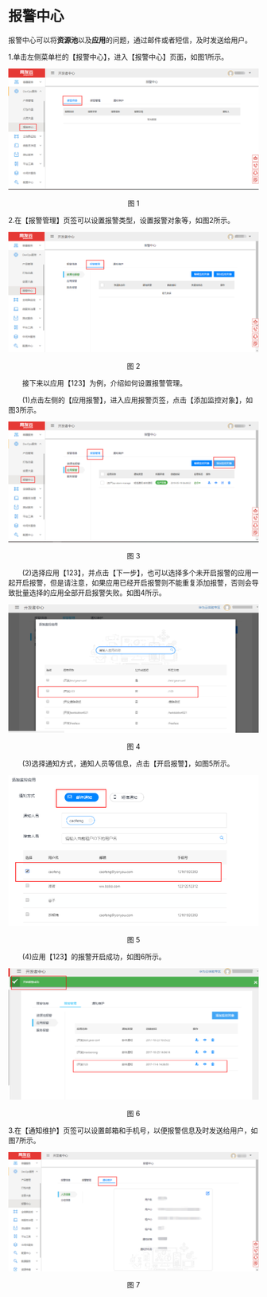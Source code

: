 # 报警中心

报警中心可以将**资源池**以及**应用**的问题，通过邮件或者短信，及时发送给用户。

1.单击左侧菜单栏的【报警中心】，进入【报警中心】页面，如图1所示。

<div align=center>

<img src="/articles/developer/5-/images/alarm_center/1.png"/>

</div>

<p align="center">图 1</p>

2.在【报警管理】页签可以设置报警类型，设置报警对象等，如图2所示。

<div align=center>

<img src="/articles/developer/5-/images/alarm_center/2.png"/>

</div>

<p align="center">图 2</p>

&ensp;&ensp;&ensp;&ensp;接下来以应用【123】为例，介绍如何设置报警管理。

&ensp;&ensp;&ensp;&ensp;(1)点击左侧的【应用报警】，进入应用报警页签，点击【添加监控对象】，如图3所示。

<div align=center>

<img src="/articles/developer/5-/images/alarm_center/3.png"/>

</div>

<p align="center">图 3</p>

&ensp;&ensp;&ensp;&ensp;(2)选择应用【123】，并点击【下一步】，也可以选择多个未开启报警的应用一起开启报警，但是请注意，如果应用已经开启报警则不能重复添加报警，否则会导致批量选择的应用全部开启报警失败。如图4所示。

<div align=center>

<img src="/articles/developer/5-/images/alarm_center/4.png"/>

</div>

<p align="center">图 4</p>

&ensp;&ensp;&ensp;&ensp;(3)选择通知方式，通知人员等信息，点击【开启报警】，如图5所示。

<div align=center>

<img src="/articles/developer/5-/images/alarm_center/5.png"/>

</div>

<p align="center">图 5</p>

&ensp;&ensp;&ensp;&ensp;(4)应用【123】的报警开启成功，如图6所示。

<div align=center>

<img src="/articles/developer/5-/images/alarm_center/6.png"/>

</div>

<p align="center">图 6</p>

3.在【通知维护】页签可以设置邮箱和手机号，以便报警信息及时发送给用户，如图7所示。

<div align=center>

<img src="/articles/developer/5-/images/alarm_center/7.png"/>

</div>

<p align="center">图 7</p>

